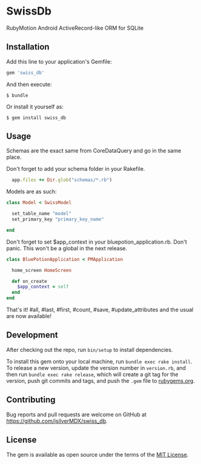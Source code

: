# SwissDb

RubyMotion Android ActiveRecord-like ORM for SQLite

## Installation

Add this line to your application's Gemfile:

```ruby
gem 'swiss_db'
```

And then execute:

    $ bundle

Or install it yourself as:

    $ gem install swiss_db

## Usage

Schemas are the exact same from CoreDataQuery and go in the same place.

Don't forget to add your schema folder in your Rakefile.

```ruby
  app.files += Dir.glob("schemas/*.rb")
```

Models are as such:

```ruby
class Model < SwissModel

  set_table_name "model"
  set_primary_key "primary_key_name"

end
```

Don't forget to set $app_context in your bluepotion_application.rb. Don't panic. This won't be a global in the next release.

```ruby
class BluePotionApplication < PMApplication

  home_screen HomeScreen

  def on_create
    $app_context = self
  end
end
```

That's it! #all, #last, #first, #count, #save, #update_attributes and the usual are now available!

## Development

After checking out the repo, run `bin/setup` to install dependencies.

To install this gem onto your local machine, run `bundle exec rake install`. To release a new version, update the version number in `version.rb`, and then run `bundle exec rake release`, which will create a git tag for the version, push git commits and tags, and push the `.gem` file to [rubygems.org](https://rubygems.org).

## Contributing

Bug reports and pull requests are welcome on GitHub at https://github.com/jsilverMDX/swiss_db.


## License

The gem is available as open source under the terms of the [MIT License](http://opensource.org/licenses/MIT).

